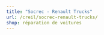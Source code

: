 ```yaml
---
title: "Socrec - Renault Trucks"
url: /creil/socrec-renault-trucks/
shop: réparation de voitures
---
```

